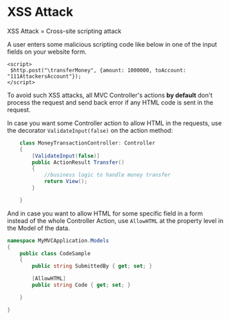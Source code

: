 # XSS Attack

XSS Attack = Cross-site scripting attack

A user enters some malicious scripting code like below in one of the input fields on your website form.

```markup
<script>
 $http.post("\transferMoney", {amount: 1000000, toAccount: "111AttackersAccount"});
</script>
```

To avoid such XSS attacks, all MVC Controller's actions **by default** don't process the request and send back error if any HTML code is sent in the request.

In case you want some Controller action to allow HTML in the requests, use the decorator `ValidateInput(false)` on the action method:

```csharp
    class MoneyTransactionController: Controller 
    {
        [ValidateInput(false)]
        public ActionResult Transfer()
        {
            //business logic to handle money transfer
            return View();
        }

    }
```

And in case you want to allow HTML for some specific field in a form instead of the whole Controller Action, use `AllowHTML` at the property level in the Model of the data.

```csharp
namespace MyMVCApplication.Models 
{
    public class CodeSample
    {
        public string SubmittedBy { get; set; }

        [AllowHTML]
        public string Code { get; set; }

    }

}
```

